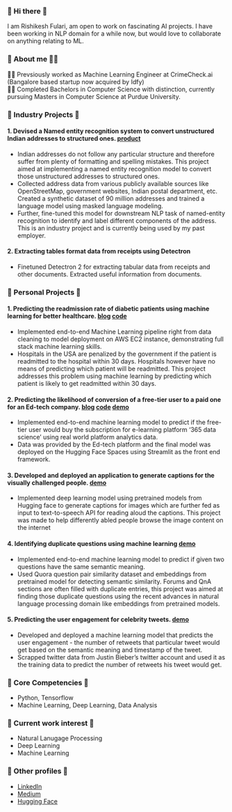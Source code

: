 ### 👋 Hi there 👋
I am Rishikesh Fulari, am open to work on fascinating AI projects. I have been working in NLP domain for a while now, but would love to collaborate on anything relating to ML.

### 🦸‍ About me 🦸‍♂️
👨‍🔬 Prevsiously worked as Machine Learning Engineer at CrimeCheck.ai (Bangalore based startup now acquired by Idfy) <br>
👨‍🎓 Completed Bachelors in Computer Science with distinction, currently pursuing Masters in Computer Science at Purdue University. 

### 💼 Industry Projects 💼
#### 1. Devised a Named entity recognition system to convert unstructured Indian addresses to structured ones. [product](https://crimecheck.ai/)
- Indian addresses do not follow any particular structure and therefore suffer from plenty of formatting and spelling
mistakes. This project aimed at implementing a named entity recognition model to convert those unstructured
addresses to structured ones.
- Collected address data from various publicly available sources like OpenStreetMap, government websites, Indian
postal department, etc. Created a synthetic dataset of 90 million addresses and trained a language model using
masked language modeling.
- Further, fine-tuned this model for downstream NLP task of named-entity recognition to identify and label different
components of the address. This is an industry project and is currently being used by my past employer.

#### 2. Extracting tables format data from receipts using Detectron
- Finetuned Detectron 2 for extracting tabular data from receipts and other documents. Extracted useful information from documents.

### 🧰 Personal Projects 🧰
#### 1. Predicting the readmission rate of diabetic patients using machine learning for better healthcare. [blog](https://medium.com/analytics-vidhya/building-machine-learning-model-to-predict-if-the-patient-will-be-readmitted-within-30-days-2eaed2d3669d) [code](https://github.com/rishikeshF/Diabetic_patient_readmission_rate_predictor)
- Implemented end-to-end Machine Learning pipeline right from data cleaning to model deployment on AWS EC2
instance, demonstrating full stack machine learning skills.
- Hospitals in the USA are penalized by the government if the patient is readmitted to the hospital within 30 days.
Hospitals however have no means of predicting which patient will be readmitted. This project addresses this problem
using machine learning by predicting which patient is likely to get readmitted within 30 days.

#### 2. Predicting the likelihood of conversion of a free-tier user to a paid one for an Ed-tech company. [blog](https://rishikeshfulari.medium.com/predicting-if-a-free-tier-user-would-convert-to-a-paid-subscriber-for-365-data-science-e-learning-7a57b2f1c4d1) [code](https://github.com/rishikeshF/Diabetic_patient_readmission_rate_predictor) [demo](https://huggingface.co/spaces/rishikesh/ImageToSpeech)
- Implemented end-to-end machine learning model to predict if the free-tier user would buy the subscription for
e-learning platform ‘365 data science’ using real world platform analytics data.
- Data was provided by the Ed-tech platform and the final model was deployed on the Hugging Face Spaces using
Streamlit as the front end framework.

#### 3. Developed and deployed an application to generate captions for the visually challenged people. [demo](https://huggingface.co/spaces/rishikesh/ImageToSpeech)
- Implemented deep learning model using pretrained models from Hugging face to generate captions for images which
are further fed as input to text-to-speech API for reading aloud the captions. This project was made to help differently
abled people browse the image content on the internet

#### 4. Identifying duplicate questions using machine learning [demo](https://huggingface.co/spaces/rishikesh/QuestionPairSimilarityPredictor)
- Implemented end-to-end machine learning model to predict if given two questions have the same semantic meaning.
- Used Quora question pair similarity dataset and embeddings from pretrained model for detecting semantic similarity.
Forums and QnA sections are often filled with duplicate entries, this project was aimed at finding those duplicate
questions using the recent advances in natural language processing domain like embeddings from pretrained models.

#### 5. Predicting the user engagement for celebrity tweets. [demo](https://huggingface.co/spaces/rishikesh/twitterEngagementPredictor)
- Developed and deployed a machine learning model that predicts the user engagement - the number of retweets that
particular tweet would get based on the semantic meaning and timestamp of the tweet.
- Scrapped twitter data from Justin Bieber’s twitter account and used it as the training data to predict the number of
retweets his tweet would get.

### 🎇 Core Competencies 🎇
- Python, Tensorflow 
- Machine Learning, Deep Learning, Data Analysis

### 🎨 Current work interest 🎨
- Natural Lanugage Processing
- Deep Learning
- Machine Learning

### 📩 Other profiles 📩
- [LinkedIn](https://www.linkedin.com/in/rishikesh-fulari/)
- [Medium](https://medium.com/@rishikeshfulari)
- [Hugging Face](https://huggingface.co/rishikesh)
<!--
**rishikeshF/rishikeshF** is a ✨ _special_ ✨ repository because its `README.md` (this file) appears on your GitHub profile.

Here are some ideas to get you started:

- 🔭 I’m currently working on ...
- 🌱 I’m currently learning ...
- 👯 I’m looking to collaborate on ...
- 🤔 I’m looking for help with ...
- 💬 Ask me about ...
- 📫 How to reach me: ...
- 😄 Pronouns: ...
- ⚡ Fun fact: ...
-->
